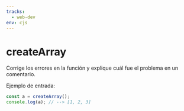 ```yaml
---
tracks:
  - web-dev
env: cjs
---
```


# createArray

Corrige los errores en la función y explique cuál fue el problema en un
comentario.

Ejemplo de entrada:

```javascript
const a = createArray();
console.log(a); // --> [1, 2, 3]
```

